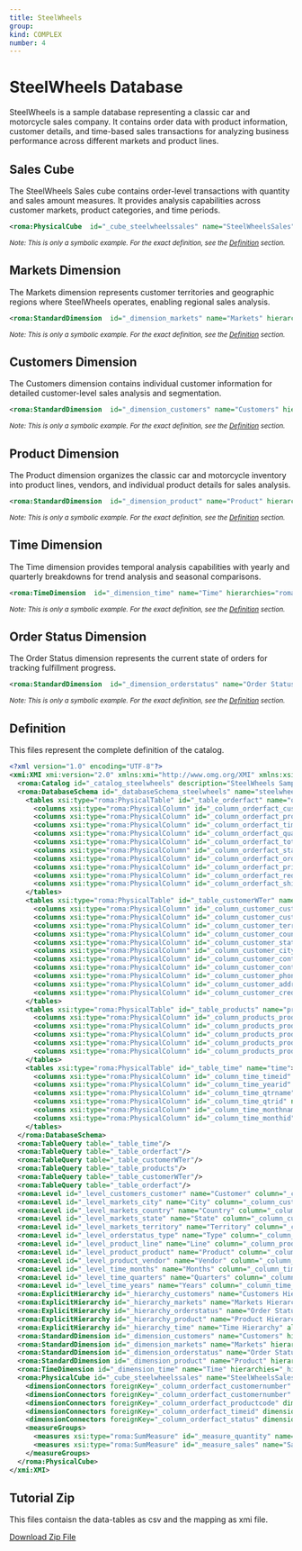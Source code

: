 ```yaml
---
title: SteelWheels
group: 
kind: COMPLEX
number: 4
---
```

# SteelWheels Database

SteelWheels is a sample database representing a classic car and motorcycle sales company.
It contains order data with product information, customer details, and time-based sales transactions
for analyzing business performance across different markets and product lines.


## Sales Cube

The SteelWheels Sales cube contains order-level transactions with quantity and sales amount measures.
It provides analysis capabilities across customer markets, product categories, and time periods.


```xml
<roma:PhysicalCube  id="_cube_steelwheelssales" name="SteelWheelsSales" query="/3"/>

```
*<small>Note: This is only a symbolic example. For the exact definition, see the [Definition](#definition) section.</small>*
## Markets Dimension

The Markets dimension represents customer territories and geographic regions
where SteelWheels operates, enabling regional sales analysis.


```xml
<roma:StandardDimension  id="_dimension_markets" name="Markets" hierarchies="roma:ExplicitHierarchy _hierarchy_markets"/>

```
*<small>Note: This is only a symbolic example. For the exact definition, see the [Definition](#definition) section.</small>*
## Customers Dimension

The Customers dimension contains individual customer information
for detailed customer-level sales analysis and segmentation.


```xml
<roma:StandardDimension  id="_dimension_customers" name="Customers" hierarchies="roma:ExplicitHierarchy _hierarchy_customers"/>

```
*<small>Note: This is only a symbolic example. For the exact definition, see the [Definition](#definition) section.</small>*
## Product Dimension

The Product dimension organizes the classic car and motorcycle inventory
into product lines, vendors, and individual product details for sales analysis.


```xml
<roma:StandardDimension  id="_dimension_product" name="Product" hierarchies="roma:ExplicitHierarchy _hierarchy_product"/>

```
*<small>Note: This is only a symbolic example. For the exact definition, see the [Definition](#definition) section.</small>*
## Time Dimension

The Time dimension provides temporal analysis capabilities with yearly
and quarterly breakdowns for trend analysis and seasonal comparisons.


```xml
<roma:TimeDimension  id="_dimension_time" name="Time" hierarchies="roma:ExplicitHierarchy _hierarchy_time"/>

```
*<small>Note: This is only a symbolic example. For the exact definition, see the [Definition](#definition) section.</small>*
## Order Status Dimension

The Order Status dimension represents the current state of orders for tracking fulfillment progress.

```xml
<roma:StandardDimension  id="_dimension_orderstatus" name="Order Status" hierarchies="roma:ExplicitHierarchy _hierarchy_orderstatus"/>

```
*<small>Note: This is only a symbolic example. For the exact definition, see the [Definition](#definition) section.</small>*

## Definition

This files represent the complete definition of the catalog.

```xml
<?xml version="1.0" encoding="UTF-8"?>
<xmi:XMI xmi:version="2.0" xmlns:xmi="http://www.omg.org/XMI" xmlns:xsi="http://www.w3.org/2001/XMLSchema-instance" xmlns:roma="https://www.daanse.org/spec/org.eclipse.daanse.rolap.mapping">
  <roma:Catalog id="_catalog_steelwheels" description="SteelWheels Sample Database - EMF Version" name="SteelWheels" cubes="_cube_steelwheelssales" dbschemas="_databaseSchema_steelwheels"/>
  <roma:DatabaseSchema id="_databaseSchema_steelwheels" name="steelwheels">
    <tables xsi:type="roma:PhysicalTable" id="_table_orderfact" name="orderfact">
      <columns xsi:type="roma:PhysicalColumn" id="_column_orderfact_customernumber" name="CUSTOMERNUMBER" type="Integer"/>
      <columns xsi:type="roma:PhysicalColumn" id="_column_orderfact_productcode" name="PRODUCTCODE"/>
      <columns xsi:type="roma:PhysicalColumn" id="_column_orderfact_timeid" name="TIME_ID"/>
      <columns xsi:type="roma:PhysicalColumn" id="_column_orderfact_quantityordered" name="QUANTITYORDERED" type="Integer"/>
      <columns xsi:type="roma:PhysicalColumn" id="_column_orderfact_totalprice" name="TOTALPRICE" type="Numeric"/>
      <columns xsi:type="roma:PhysicalColumn" id="_column_orderfact_status" name="STATUS"/>
      <columns xsi:type="roma:PhysicalColumn" id="_column_orderfact_orderdate" name="ORDERDATE" type="Timestamp"/>
      <columns xsi:type="roma:PhysicalColumn" id="_column_orderfact_priceeach" name="PRICEEACH" type="Numeric"/>
      <columns xsi:type="roma:PhysicalColumn" id="_column_orderfact_requireddate" name="REQUIREDDATE" type="Timestamp"/>
      <columns xsi:type="roma:PhysicalColumn" id="_column_orderfact_shippeddate" name="SHIPPEDDATE" type="Timestamp"/>
    </tables>
    <tables xsi:type="roma:PhysicalTable" id="_table_customerWTer" name="customer_w_ter">
      <columns xsi:type="roma:PhysicalColumn" id="_column_customer_customernumber" name="CUSTOMERNUMBER" type="Integer"/>
      <columns xsi:type="roma:PhysicalColumn" id="_column_customer_customername" name="CUSTOMERNAME"/>
      <columns xsi:type="roma:PhysicalColumn" id="_column_customer_territory" name="TERRITORY"/>
      <columns xsi:type="roma:PhysicalColumn" id="_column_customer_country" name="COUNTRY"/>
      <columns xsi:type="roma:PhysicalColumn" id="_column_customer_state" name="STATE"/>
      <columns xsi:type="roma:PhysicalColumn" id="_column_customer_city" name="CITY"/>
      <columns xsi:type="roma:PhysicalColumn" id="_column_customer_contactfirstname" name="CONTACTFIRSTNAME"/>
      <columns xsi:type="roma:PhysicalColumn" id="_column_customer_contactlastname" name="CONTACTLASTNAME"/>
      <columns xsi:type="roma:PhysicalColumn" id="_column_customer_phone" name="PHONE"/>
      <columns xsi:type="roma:PhysicalColumn" id="_column_customer_addressline1" name="ADDRESSLINE1"/>
      <columns xsi:type="roma:PhysicalColumn" id="_column_customer_creditlimit" name="CREDITLIMIT" type="Numeric"/>
    </tables>
    <tables xsi:type="roma:PhysicalTable" id="_table_products" name="products">
      <columns xsi:type="roma:PhysicalColumn" id="_column_products_productcode" name="PRODUCTCODE"/>
      <columns xsi:type="roma:PhysicalColumn" id="_column_products_productname" name="PRODUCTNAME"/>
      <columns xsi:type="roma:PhysicalColumn" id="_column_products_productline" name="PRODUCTLINE"/>
      <columns xsi:type="roma:PhysicalColumn" id="_column_products_productvendor" name="PRODUCTVENDOR"/>
      <columns xsi:type="roma:PhysicalColumn" id="_column_products_productdescription" name="PRODUCTDESCRIPTION"/>
    </tables>
    <tables xsi:type="roma:PhysicalTable" id="_table_time" name="time">
      <columns xsi:type="roma:PhysicalColumn" id="_column_time_timeid" name="TIME_ID"/>
      <columns xsi:type="roma:PhysicalColumn" id="_column_time_yearid" name="YEAR_ID" type="Integer"/>
      <columns xsi:type="roma:PhysicalColumn" id="_column_time_qtrname" name="QTR_NAME"/>
      <columns xsi:type="roma:PhysicalColumn" id="_column_time_qtrid" name="QTR_ID" type="Integer"/>
      <columns xsi:type="roma:PhysicalColumn" id="_column_time_monthname" name="MONTH_NAME"/>
      <columns xsi:type="roma:PhysicalColumn" id="_column_time_monthid" name="MONTH_ID" type="Integer"/>
    </tables>
  </roma:DatabaseSchema>
  <roma:TableQuery table="_table_time"/>
  <roma:TableQuery table="_table_orderfact"/>
  <roma:TableQuery table="_table_customerWTer"/>
  <roma:TableQuery table="_table_products"/>
  <roma:TableQuery table="_table_customerWTer"/>
  <roma:TableQuery table="_table_orderfact"/>
  <roma:Level id="_level_customers_customer" name="Customer" column="_column_customer_customername"/>
  <roma:Level id="_level_markets_city" name="City" column="_column_customer_city"/>
  <roma:Level id="_level_markets_country" name="Country" column="_column_customer_country"/>
  <roma:Level id="_level_markets_state" name="State" column="_column_customer_state"/>
  <roma:Level id="_level_markets_territory" name="Territory" column="_column_customer_territory"/>
  <roma:Level id="_level_orderstatus_type" name="Type" column="_column_orderfact_status"/>
  <roma:Level id="_level_product_line" name="Line" column="_column_products_productline"/>
  <roma:Level id="_level_product_product" name="Product" column="_column_products_productname"/>
  <roma:Level id="_level_product_vendor" name="Vendor" column="_column_products_productvendor"/>
  <roma:Level id="_level_time_months" name="Months" column="_column_time_monthname"/>
  <roma:Level id="_level_time_quarters" name="Quarters" column="_column_time_qtrname"/>
  <roma:Level id="_level_time_years" name="Years" column="_column_time_yearid"/>
  <roma:ExplicitHierarchy id="_hierarchy_customers" name="Customers Hierarchy" allMemberName="All Customers" query="/4" levels="_level_customers_customer"/>
  <roma:ExplicitHierarchy id="_hierarchy_markets" name="Markets Hierarchy" allMemberName="All Markets" query="/6" levels="_level_markets_territory _level_markets_country _level_markets_state _level_markets_city"/>
  <roma:ExplicitHierarchy id="_hierarchy_orderstatus" name="Order Status Hierarchy" allMemberName="All Status Types" query="/7" levels="_level_orderstatus_type"/>
  <roma:ExplicitHierarchy id="_hierarchy_product" name="Product Hierarchy" allMemberName="All Products" query="/5" levels="_level_product_line _level_product_vendor _level_product_product"/>
  <roma:ExplicitHierarchy id="_hierarchy_time" name="Time Hierarchy" allMemberName="All Years" query="/2" levels="_level_time_years _level_time_quarters _level_time_months"/>
  <roma:StandardDimension id="_dimension_customers" name="Customers" hierarchies="_hierarchy_customers"/>
  <roma:StandardDimension id="_dimension_markets" name="Markets" hierarchies="_hierarchy_markets"/>
  <roma:StandardDimension id="_dimension_orderstatus" name="Order Status" hierarchies="_hierarchy_orderstatus"/>
  <roma:StandardDimension id="_dimension_product" name="Product" hierarchies="_hierarchy_product"/>
  <roma:TimeDimension id="_dimension_time" name="Time" hierarchies="_hierarchy_time"/>
  <roma:PhysicalCube id="_cube_steelwheelssales" name="SteelWheelsSales" query="/3">
    <dimensionConnectors foreignKey="_column_orderfact_customernumber" dimension="_dimension_markets" overrideDimensionName="Markets" id="_connector_markets"/>
    <dimensionConnectors foreignKey="_column_orderfact_customernumber" dimension="_dimension_customers" overrideDimensionName="Customers" id="_connector_customers"/>
    <dimensionConnectors foreignKey="_column_orderfact_productcode" dimension="_dimension_product" overrideDimensionName="Product" id="_connector_product"/>
    <dimensionConnectors foreignKey="_column_orderfact_timeid" dimension="_dimension_time" overrideDimensionName="Time" id="_connector_time"/>
    <dimensionConnectors foreignKey="_column_orderfact_status" dimension="_dimension_orderstatus" overrideDimensionName="Order Status" id="_connector_orderstatus"/>
    <measureGroups>
      <measures xsi:type="roma:SumMeasure" id="_measure_quantity" name="Quantity" formatString="#,###" column="_column_orderfact_quantityordered"/>
      <measures xsi:type="roma:SumMeasure" id="_measure_sales" name="Sales" formatString="$#,##0.00" column="_column_orderfact_totalprice"/>
    </measureGroups>
  </roma:PhysicalCube>
</xmi:XMI>

```



## Tutorial Zip
This files contaisn the data-tables as csv and the mapping as xmi file.

<a href="./zip/complex.steelwheels.zip" download>Download Zip File</a>
